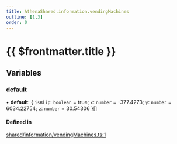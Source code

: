 ```yaml
---
title: AthenaShared.information.vendingMachines
outline: [1,3]
order: 0
---
```


# {{ $frontmatter.title }}


## Variables

### default

• **default**: { `isBlip`: `boolean` = true; `x`: `number` = -377.4273; `y`: `number` = 6034.22754; `z`: `number` = 30.54306 }[]

#### Defined in

[shared/information/vendingMachines.ts:1](https://github.com/Stuyk/altv-athena/blob/97e73cc/src/core/shared/information/vendingMachines.ts#L1)
